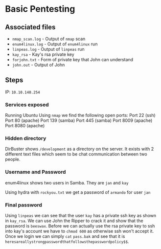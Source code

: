 # Basic Pentesting

## Associated files
* `nmap_scan.log` - Output of `nmap` scan
* `enum4linux.log` - Output of `enum4linux` run
* `linpeas.log` - Output of `linpeas` run
* `kay_rsa` - Kay's rsa private key
* `forjohn.txt` - Form of private key that John can understand
* `john.out` - Output of John

## Steps

IP: `10.10.140.254`

### Services exposed

Running Ubuntu
Using `nmap` we find the following open ports:
Port 22 (ssh)
Port 80 (apache)
Port 139 (samba)
Port 445 (samba)
Port 8009 (apache)
Port 8080 (apache)

### Hidden directory

DirBuster shows `/development` as a directory on the server. It exists with 2 different text files which seem to be chat communication between two people.

### Username and Password

enum4linux shows two users in Samba. They are `jan` and `kay`

Using hydra with `rockyou.txt` we get a password of `armando` for user `jan`

### Final password

Using `linpeas` we can see that the user `kay` has a private ssh key as shown in `kay_rsa`. We can use John the Ripper to crack it and show that the password is `beeswax`. Before we can actually use the rsa private key to ssh into kay's account we have to `chmod 600` as otherwise ssh won't accept it. Once we login we can simply `cat` `pass.bak` and see that it is `heresareallystrongpasswordthatfollowsthepasswordpolicy$$`.